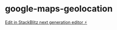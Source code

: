 # google-maps-geolocation

[Edit in StackBlitz next generation editor ⚡️](https://stackblitz.com/~/github.com/karthickjiiva/google-maps-geolocation)